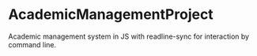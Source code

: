 # AcademicManagementProject
Academic management system in JS with readline-sync for interaction by command line.

